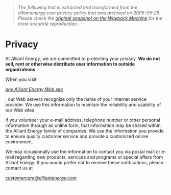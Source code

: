 > *The following text is extracted and transformed from the alliantenergy.com privacy policy that was archived on 2005-05-28. Please check the [original snapshot on the Wayback Machine](https://web.archive.org/web/20050528192903id_/http%3A//www.alliantenergy.com/stellent/groups/public/documents/pub/blaze_000067.hcsp) for the most accurate reproduction.*

# Privacy

At Alliant Energy, we are committed to protecting your privacy. **We do not sell, rent or otherwise distribute user information to outside organizations**. 

When you visit 

_[any Alliant Energy Web site](https://web.archive.org/stellent/groups/public/documents/pub/au_ms_012553.hcsp#TopOfPage)_

, our Web servers recognize only the name of your Internet service provider. We use this information to maintain the reliability and usability of our Web sites.

If you volunteer your e-mail address, telephone number or other personal information through an online form, that information may be shared within the Alliant Energy family of companies. We use the information you provide to ensure quality customer service and provide a customized online environment. 

We may occasionally use the information to contact you via postal mail or e-mail regarding new products, services and programs or special offers from Alliant Energy. If you would prefer not to receive these notifications, please contact us at 

_[customercare@alliantenergy.com](mailto:customercare@alliantenergy.com)_

. 
